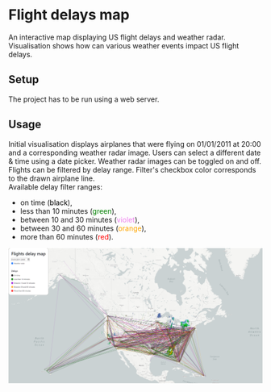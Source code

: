 # Flight delays map

An interactive map displaying US flight delays and weather radar. Visualisation shows how can various weather events impact US flight delays.

## Setup

The project has to be run using a web server.

## Usage

Initial visualisation displays airplanes that were flying on 01/01/2011 at 20:00 and a corresponding weather radar image. Users can select a different date & time using a date picker. Weather radar images can be toggled on and off.
Flights can be filtered by delay range. Filter's checkbox color corresponds to the drawn airplane line.  
Available delay filter ranges:

- on time (<span style="color:black">black</span>),
- less than 10 minutes (<span style="color:green">green</span>),
- between 10 and 30 minutes (<span style="color:violet">violet</span>),
- between 30 and 60 minutes (<span style="color:orange">orange</span>),
- more than 60 minutes (<span style="color:red">red</span>).

![Screenshot](flights-delay-map/assets/image.png)
